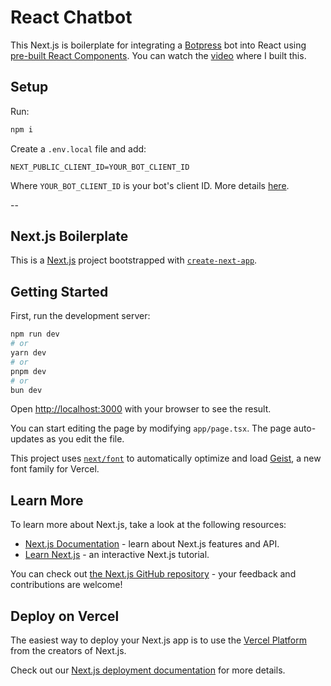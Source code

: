# React Chatbot

This Next.js is boilerplate for integrating a [Botpress](https://botpress.com/) bot into React using [pre-built React Components](https://botpress.com/docs/webchat/webchat-components/component-library/fab).
You can watch the [video]() where I built this.

## Setup

Run:

```sh
npm i
```

Create a `.env.local` file and add:

```
NEXT_PUBLIC_CLIENT_ID=YOUR_BOT_CLIENT_ID
```

Where `YOUR_BOT_CLIENT_ID` is your bot's client ID. More details [here](https://botpress.com/docs/webchat/webchat-components/get-started#:~:text=Obtain%20your%20Client%20ID).

--

## Next.js Boilerplate

This is a [Next.js](https://nextjs.org) project bootstrapped with [`create-next-app`](https://nextjs.org/docs/app/api-reference/cli/create-next-app).

## Getting Started

First, run the development server:

```bash
npm run dev
# or
yarn dev
# or
pnpm dev
# or
bun dev
```

Open [http://localhost:3000](http://localhost:3000) with your browser to see the result.

You can start editing the page by modifying `app/page.tsx`. The page auto-updates as you edit the file.

This project uses [`next/font`](https://nextjs.org/docs/app/building-your-application/optimizing/fonts) to automatically optimize and load [Geist](https://vercel.com/font), a new font family for Vercel.

## Learn More

To learn more about Next.js, take a look at the following resources:

- [Next.js Documentation](https://nextjs.org/docs) - learn about Next.js features and API.
- [Learn Next.js](https://nextjs.org/learn) - an interactive Next.js tutorial.

You can check out [the Next.js GitHub repository](https://github.com/vercel/next.js) - your feedback and contributions are welcome!

## Deploy on Vercel

The easiest way to deploy your Next.js app is to use the [Vercel Platform](https://vercel.com/new?utm_medium=default-template&filter=next.js&utm_source=create-next-app&utm_campaign=create-next-app-readme) from the creators of Next.js.

Check out our [Next.js deployment documentation](https://nextjs.org/docs/app/building-your-application/deploying) for more details.
